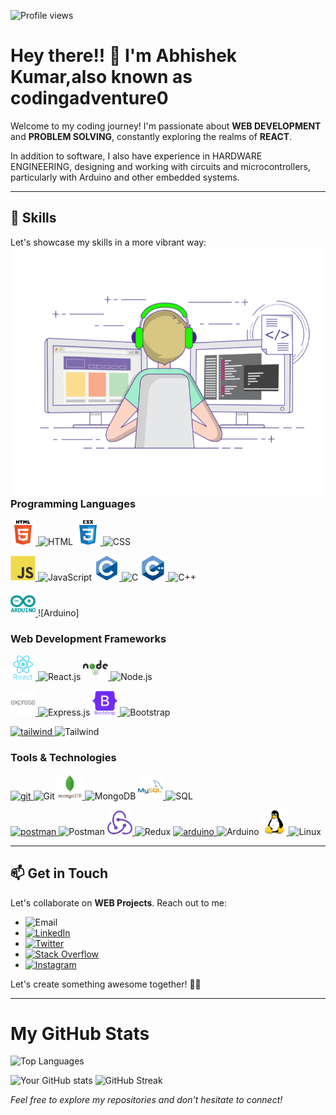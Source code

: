 ![Profile views](https://komarev.com/ghpvc/?username=codingadventure0)
# Hey there!! 👋 I'm Abhishek Kumar,also known as codingadventure0

Welcome to my coding journey! I'm passionate about **WEB DEVELOPMENT** and **PROBLEM SOLVING**, constantly exploring the realms of **REACT**.

In addition to software, I also have experience in HARDWARE ENGINEERING, designing and working with circuits and microcontrollers, particularly with Arduino and other embedded systems.

---

## 🔧 Skills

Let's showcase my skills in a more vibrant way:
<img align="right" src="coding-gif-img.gif" alt="Your GIF Image" width="500" height="400">

### Programming Languages

<a href="https://www.w3.org/html/" target="_blank" rel="noreferrer"> <img src="https://raw.githubusercontent.com/devicons/devicon/master/icons/html5/html5-original-wordmark.svg" alt="html5" width="40" height="40"/> </a>  ![HTML](https://progress-bar.dev/90?title=&color=orange&scale=100&width=100&suffix=%25&ring-width=10)
<a href="https://www.w3schools.com/css/" target="_blank" rel="noreferrer"> <img src="https://raw.githubusercontent.com/devicons/devicon/master/icons/css3/css3-original-wordmark.svg" alt="css3" width="40" height="40"/> </a> ![CSS](https://progress-bar.dev/85?title=&color=blue&scale=100&width=100&suffix=%25&ring-width=10)

<a href="https://developer.mozilla.org/en-US/docs/Web/JavaScript" target="_blank" rel="noreferrer"> <img src="https://raw.githubusercontent.com/devicons/devicon/master/icons/javascript/javascript-original.svg" alt="javascript" width="40" height="40"/> </a>  ![JavaScript](https://progress-bar.dev/80?title=&color=yellow&scale=100&width=100&suffix=%25&ring-width=10)
<a href="https://www.cprogramming.com/" target="_blank" rel="noreferrer"> <img src="https://raw.githubusercontent.com/devicons/devicon/master/icons/c/c-original.svg" alt="c" width="40" height="40"/> </a>  ![C](https://progress-bar.dev/75?title=&color=red&scale=100&width=100&suffix=%25&ring-width=10)
<a href="https://www.cplusplus.com/" target="_blank" rel="noreferrer">
  <img src="https://raw.githubusercontent.com/devicons/devicon/master/icons/cplusplus/cplusplus-original.svg" alt="C++" width="40" height="40"/>
</a>
![C++](https://progress-bar.dev/75?title=&color=blue&scale=100&width=100&suffix=%25&ring-width=10)

<a href="https://www.arduino.cc/" target="_blank" rel="noreferrer">
  <img src="https://raw.githubusercontent.com/devicons/devicon/master/icons/arduino/arduino-original-wordmark.svg" alt="Arduino" width="40" height="40"/>
</a>![Arduino]




### Web Development Frameworks

<a href="https://reactjs.org/" target="_blank" rel="noreferrer"> <img src="https://raw.githubusercontent.com/devicons/devicon/master/icons/react/react-original-wordmark.svg" alt="react" width="40" height="40"/> </a> ![React.js](https://progress-bar.dev/75?title=&color=purple&scale=100&width=100&suffix=%25&ring-width=10)
<a href="https://nodejs.org" target="_blank" rel="noreferrer"> <img src="https://raw.githubusercontent.com/devicons/devicon/master/icons/nodejs/nodejs-original-wordmark.svg" alt="nodejs" width="40" height="40"/> </a> ![Node.js](https://progress-bar.dev/70?title=&color=green&scale=100&width=100&suffix=%25&ring-width=10)

<a href="https://expressjs.com" target="_blank" rel="noreferrer"> <img src="https://raw.githubusercontent.com/devicons/devicon/master/icons/express/express-original-wordmark.svg" alt="express" width="40" height="40"/> </a>![Express.js](https://progress-bar.dev/65?title=&color=orange&scale=100&width=100&suffix=%25&ring-width=10)
<a href="https://getbootstrap.com" target="_blank" rel="noreferrer"> <img src="https://raw.githubusercontent.com/devicons/devicon/master/icons/bootstrap/bootstrap-plain-wordmark.svg" alt="bootstrap" width="40" height="40"/> </a> ![Bootstrap](https://progress-bar.dev/70?title=&color=green&scale=100&width=100&suffix=%25&ring-width=10)

<a href="https://tailwindcss.com/" target="_blank" rel="noreferrer"> <img src="https://www.vectorlogo.zone/logos/tailwindcss/tailwindcss-icon.svg" alt="tailwind" width="40" height="40"/> </a> ![Tailwind](https://progress-bar.dev/65?title=&color=orange&scale=100&width=100&suffix=%25&ring-width=10)


### Tools & Technologies

</a> <a href="https://git-scm.com/" target="_blank" rel="noreferrer"> <img src="https://www.vectorlogo.zone/logos/git-scm/git-scm-icon.svg" alt="git" width="40" height="40"/> </a> ![Git](https://progress-bar.dev/85?title=&color=red&scale=100&width=100&suffix=%25&ring-width=10)
<a href="https://www.mongodb.com/" target="_blank" rel="noreferrer"> <img src="https://raw.githubusercontent.com/devicons/devicon/master/icons/mongodb/mongodb-original-wordmark.svg" alt="mongodb" width="40" height="40"/> </a> ![MongoDB](https://progress-bar.dev/70?title=&color=green&scale=100&width=100&suffix=%25&ring-width=10)
<a href="https://www.mysql.com/" target="_blank" rel="noreferrer"> <img src="https://raw.githubusercontent.com/devicons/devicon/master/icons/mysql/mysql-original-wordmark.svg" alt="mysql" width="40" height="40"/> </a> ![SQL](https://progress-bar.dev/65?title=&color=orange&scale=100&width=100&suffix=%25&ring-width=10)

<a href="https://postman.com" target="_blank" rel="noreferrer"> <img src="https://www.vectorlogo.zone/logos/getpostman/getpostman-icon.svg" alt="postman" width="40" height="40"/> </a> ![Postman](https://progress-bar.dev/65?title=&color=orange&scale=100&width=100&suffix=%25&ring-width=10)
<a href="https://redux.js.org" target="_blank" rel="noreferrer"> <img src="https://raw.githubusercontent.com/devicons/devicon/master/icons/redux/redux-original.svg" alt="redux" width="40" height="40"/> </a> ![Redux](https://progress-bar.dev/50?title=&color=gray&scale=100&width=100&suffix=%25&ring-width=10)
<a href="https://www.arduino.cc/" target="_blank" rel="noreferrer"> <img src="https://cdn.worldvectorlogo.com/logos/arduino-1.svg" alt="arduino" width="40" height="40"/> </a> ![Arduino](https://progress-bar.dev/50?title=&color=blue&scale=100&width=100&suffix=%25&ring-width=10)
<a href="https://www.linux.org/" target="_blank" rel="noreferrer"> <img src="https://raw.githubusercontent.com/devicons/devicon/master/icons/linux/linux-original.svg" alt="linux" width="40" height="40"/> </a> ![Linux](https://progress-bar.dev/60?title=&color=yellow&scale=100&width=100&suffix=%25&ring-width=10)
  

---



## 📫 Get in Touch

Let's collaborate on **WEB Projects**. Reach out to me:

- ![Email](https://img.shields.io/badge/Email-abhibth977%40gmail.com-red?style=for-the-badge&logo=gmail)
- [![LinkedIn](https://img.shields.io/badge/LinkedIn-Abhishek%20Kumar-blue?style=for-the-badge&logo=linkedin)](https://www.linkedin.com/in/abhishek-kumar977/)
- [![Twitter](https://img.shields.io/badge/Twitter-itsabhishek__01-blue?style=for-the-badge&logo=twitter)](https://twitter.com/itsabhishek_01)
- [![Stack Overflow](https://img.shields.io/badge/Stack%20Overflow-Abhishek%20Kumar-orange?style=for-the-badge&logo=stack-overflow)](https://stackoverflow.com/users/24460585/abhishek-kumar)
- [![Instagram](https://img.shields.io/badge/Instagram-coding.adventure_-purple?style=for-the-badge&logo=instagram)](https://www.instagram.com/coding.adventure_/)


Let's create something awesome together! 🌟🌟

---

# My GitHub Stats
![Top Languages](https://github-readme-stats.vercel.app/api/top-langs/?username=codingadventure0)

![Your GitHub stats](https://github-readme-stats.vercel.app/api?username=codingadventure0)
![GitHub Streak](https://github-readme-streak-stats.herokuapp.com/?user=codingadventure0)



*Feel free to explore my repositories and don't hesitate to connect!*
